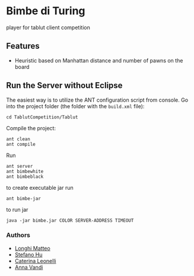 # Bimbe di Turing
player for tablut client competition 

## Features 
 - Heuristic based on Manhattan distance and number of pawns on the board



## Run the Server without Eclipse

The easiest way is to utilize the ANT configuration script from console.
Go into the project folder (the folder with the `build.xml` file):
```
cd TablutCompetition/Tablut
```

Compile the project:

```
ant clean
ant compile
```
Run 
```
ant server
ant bimbewhite
ant bimbeblack
```
to create executable jar run 

```
ant bimbe-jar
```
 to run jar

```
java -jar bimbe.jar COLOR SERVER-ADDRESS TIMEOUT
```

### Authors 
 - [Longhi Matteo](https://github.com/carnivuth)
 - [Stefano Hu](https://github.com/hjcSteve)
 - [Caterina Leonelli](https://github.com/RootLeo00)
 - [Anna Vandi](https://github.com/AnnaVandi)
